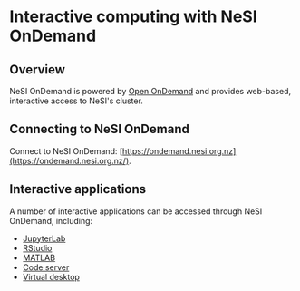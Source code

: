 # Interactive computing with NeSI OnDemand

## Overview

NeSI OnDemand is powered by [Open OnDemand](https://openondemand.org/) and provides web-based, interactive access to NeSI's cluster.

## Connecting to NeSI OnDemand

Connect to NeSI OnDemand: [https://ondemand.nesi.org.nz](https://ondemand.nesi.org.nz/).

## Interactive applications

A number of interactive applications can be accessed through NeSI OnDemand, including:

- [JupyterLab](interactive_apps/JupyterLab/index.md)
- [RStudio](interactive_apps/RStudio.md)
- [MATLAB](interactive_apps/MATLAB.md)
- [Code server](interactive_apps/code_server.md)
- [Virtual desktop](interactive_apps/virtual_desktop.md)
